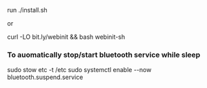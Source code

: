 run ./install.sh

or

curl -LO bit.ly/webinit && bash webinit-sh


### To auomatically stop/start bluetooth service while sleep
sudo stow etc -t /etc
sudo systemctl enable --now bluetooth.suspend.service 
